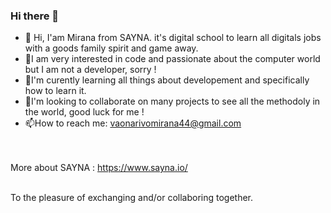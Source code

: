 ### Hi there 👋

- 👋 Hi, I'am Mirana from SAYNA. it's digital school to learn all digitals jobs with a goods family spirit and game away.
- 🤔I am very interested in code and passionate about the computer world but I am not a developer, sorry !
- 🌱I'm curently learning all things about developement and specifically how to learn it.
- 👯I'm looking to collaborate on many projects to see all the methodoly in the world, good luck for me !
- 📫How to reach me: vaonarivomirana44@gmail.com

<br><br>
More about SAYNA : https://www.sayna.io/
<br><br>

To the pleasure of exchanging and/or collaboring together.
